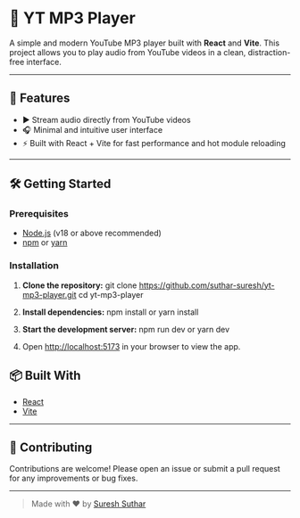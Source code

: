 # 🎵 YT MP3 Player

A simple and modern YouTube MP3 player built with **React** and **Vite**. This project allows you to play audio from YouTube videos in a clean, distraction-free interface.

---

## 🚀 Features

<!-- - 🔎 Search for YouTube videos by keyword -->
- ▶️ Stream audio directly from YouTube videos
- 🎧 Minimal and intuitive user interface
- ⚡ Built with React + Vite for fast performance and hot module reloading

---

## 🛠️ Getting Started

### Prerequisites

- [Node.js](https://nodejs.org/) (v18 or above recommended)
- [npm](https://www.npmjs.com/) or [yarn](https://yarnpkg.com/)

### Installation

1. **Clone the repository:**
git clone https://github.com/suthar-suresh/yt-mp3-player.git
cd yt-mp3-player


2. **Install dependencies:**
npm install
or
yarn install


3. **Start the development server:**
npm run dev
or
yarn dev

4. Open [http://localhost:5173](http://localhost:5173) in your browser to view the app.


## 📦 Built With

- [React](https://react.dev/)
- [Vite](https://vitejs.dev/)

---

## 🤝 Contributing

Contributions are welcome! Please open an issue or submit a pull request for any improvements or bug fixes.

---

> Made with ❤️ by [Suresh Suthar](https://github.com/suthar-suresh)
